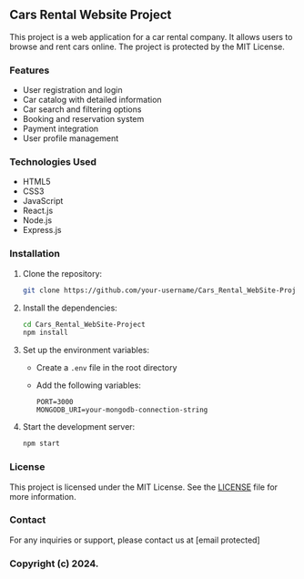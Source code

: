 ## Cars Rental Website Project

This project is a web application for a car rental company. It allows users to browse and rent cars online. The project is protected by the MIT License.

### Features

- User registration and login
- Car catalog with detailed information
- Car search and filtering options
- Booking and reservation system
- Payment integration
- User profile management

### Technologies Used

- HTML5
- CSS3
- JavaScript
- React.js
- Node.js
- Express.js 


### Installation

1. Clone the repository:

    ```bash
    git clone https://github.com/your-username/Cars_Rental_WebSite-Project.git
    ```

2. Install the dependencies:

    ```bash
    cd Cars_Rental_WebSite-Project
    npm install
    ```

3. Set up the environment variables:

    - Create a `.env` file in the root directory
    - Add the following variables:

      ```plaintext
      PORT=3000
      MONGODB_URI=your-mongodb-connection-string
      ```

4. Start the development server:

    ```bash
    npm start
    ```

### License

This project is licensed under the MIT License. See the [LICENSE](LICENSE) file for more information.

### Contact

For any inquiries or support, please contact us at [email protected]

### Copyright (c) 2024.
